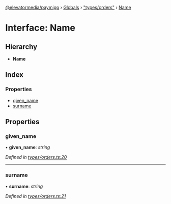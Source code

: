 [@elevatormedia/paymigo](../README.md) › [Globals](../globals.md) › ["types/orders"](../modules/_types_orders_.md) › [Name](_types_orders_.name.md)

# Interface: Name

## Hierarchy

-   **Name**

## Index

### Properties

-   [given_name](_types_orders_.name.md#given_name)
-   [surname](_types_orders_.name.md#surname)

## Properties

### given_name

• **given_name**: _string_

_Defined in [types/orders.ts:20](https://github.com/ELEVATORmedia/paymigo/blob/56771c5/src/types/orders.ts#L20)_

---

### surname

• **surname**: _string_

_Defined in [types/orders.ts:21](https://github.com/ELEVATORmedia/paymigo/blob/56771c5/src/types/orders.ts#L21)_
